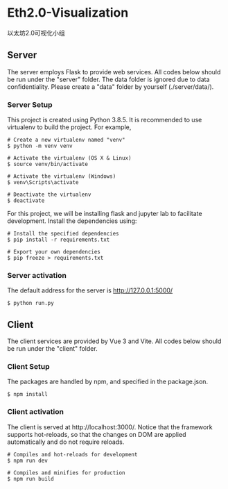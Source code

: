 # Eth2.0-Visualization
以太坊2.0可视化小组

## Server
The server employs Flask to provide web services. 
All codes below should be run under the "server" folder.
The data folder is ignored due to data confidentiality. 
Please create a "data" folder by yourself (./server/data/).

### Server Setup
This project is created using Python 3.8.5. It is recommended to use virtualenv to build the project. 
For example, 
``` 
# Create a new virtualenv named "venv"
$ python -m venv venv

# Activate the virtualenv (OS X & Linux)
$ source venv/bin/activate

# Activate the virtualenv (Windows)
$ venv\Scripts\activate

# Deactivate the virtualenv
$ deactivate
```
For this project, we will be installing flask and jupyter lab to facilitate development. Install the dependencies using:
```
# Install the specified dependencies
$ pip install -r requirements.txt

# Export your own dependencies
$ pip freeze > requirements.txt
```

### Server activation
The default address for the server is http://127.0.0.1:5000/
```
$ python run.py
```


## Client
The client services are provided by Vue 3 and Vite. 
All codes below should be run under the "client" folder.

### Client Setup
The packages are handled by npm, and specified in the package.json.
```
$ npm install
```

### Client activation
The client is served at http://localhost:3000/.
Notice that the framework supports hot-reloads, so that the changes on DOM are applied automatically and do not require reloads.
```
# Compiles and hot-reloads for development
$ npm run dev

# Compiles and minifies for production
$ npm run build
```
